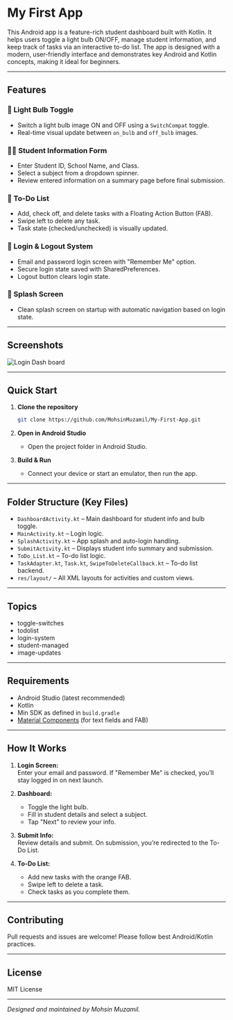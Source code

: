 # My First App

This Android app is a feature-rich student dashboard built with Kotlin. It helps users toggle a light bulb ON/OFF, manage student information, and keep track of tasks via an interactive to-do list. The app is designed with a modern, user-friendly interface and demonstrates key Android and Kotlin concepts, making it ideal for beginners.

---

## Features

### 🔆 Light Bulb Toggle
- Switch a light bulb image ON and OFF using a `SwitchCompat` toggle.
- Real-time visual update between `on_bulb` and `off_bulb` images.

### 🧑‍🎓 Student Information Form
- Enter Student ID, School Name, and Class.
- Select a subject from a dropdown spinner.
- Review entered information on a summary page before final submission.

### 📝 To-Do List
- Add, check off, and delete tasks with a Floating Action Button (FAB).
- Swipe left to delete any task.
- Task state (checked/unchecked) is visually updated.

### 🔐 Login & Logout System
- Email and password login screen with "Remember Me" option.
- Secure login state saved with SharedPreferences.
- Logout button clears login state.

### 🏁 Splash Screen
- Clean splash screen on startup with automatic navigation based on login state.

---

## Screenshots

![Login Dash board](https://github.com/user-attachments/assets/38683b17-160f-4e7a-a734-a384b8eb5aca)


---

## Quick Start

1. **Clone the repository**
   ```bash
   git clone https://github.com/MohsinMuzamil/My-First-App.git
   ```

2. **Open in Android Studio**
   - Open the project folder in Android Studio.

3. **Build & Run**
   - Connect your device or start an emulator, then run the app.

---

## Folder Structure (Key Files)

- `DashboardActivity.kt` – Main dashboard for student info and bulb toggle.
- `MainActivity.kt` – Login logic.
- `SplashActivity.kt` – App splash and auto-login handling.
- `SubmitActivity.kt` – Displays student info summary and submission.
- `ToDo_List.kt` – To-do list logic.
- `TaskAdapter.kt`, `Task.kt`, `SwipeToDeleteCallback.kt` – To-do list backend.
- `res/layout/` – All XML layouts for activities and custom views.

---

## Topics

- toggle-switches
- todolist
- login-system
- student-managed
- image-updates

---

## Requirements

- Android Studio (latest recommended)
- Kotlin
- Min SDK as defined in `build.gradle`
- [Material Components](https://material.io/develop/android) (for text fields and FAB)

---

## How It Works

1. **Login Screen:**  
   Enter your email and password. If "Remember Me" is checked, you’ll stay logged in on next launch.

2. **Dashboard:**  
   - Toggle the light bulb.
   - Fill in student details and select a subject.
   - Tap "Next" to review your info.

3. **Submit Info:**  
   Review details and submit. On submission, you’re redirected to the To-Do List.

4. **To-Do List:**
   - Add new tasks with the orange FAB.
   - Swipe left to delete a task.
   - Check tasks as you complete them.

---

## Contributing

Pull requests and issues are welcome! Please follow best Android/Kotlin practices.

---

## License

MIT License

---

_Designed and maintained by Mohsin Muzamil._

